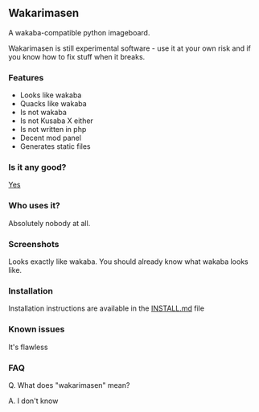 ## Wakarimasen

A wakaba-compatible python imageboard.

Wakarimasen is still experimental software - use it at your own risk and
if you know how to fix stuff when it breaks.

### Features

 * Looks like wakaba
 * Quacks like wakaba
 * Is not wakaba
 * Is not Kusaba X either
 * Is not written in php
 * Decent mod panel
 * Generates static files

### Is it any good?

[Yes](https://news.ycombinator.com/item?id=3067434)

### Who uses it?

Absolutely nobody at all.

### Screenshots

Looks exactly like wakaba. You should already know what wakaba looks like.

### Installation

Installation instructions are available in the [INSTALL.md][] file

[INSTALL.md]: https://github.com/dequis/wakarimasen/blob/master/INSTALL.md

### Known issues

It's flawless

### FAQ

Q. What does "wakarimasen" mean?

A. I don't know
